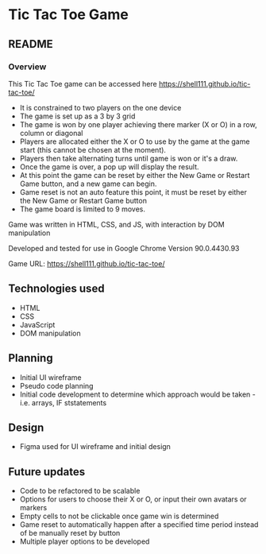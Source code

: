 # Tic Tac Toe Game
## README
### Overview
This Tic Tac Toe game can be accessed here https://shell111.github.io/tic-tac-toe/
+ It is constrained to two players on the one device 
+ The game is set up as a 3 by 3 grid
+ The game is won by one player achieving there marker (X or O) in a row, column or diagonal
+ Players are allocated either the X or O to use by the game at the game start (this cannot be chosen at the moment). 
+ Players then take alternating turns until game is won or it's a draw.
+ Once the game is over, a pop up will display the result.
+ At this point the game can be reset by either the New Game or Restart Game button, and a new game can begin. 
+ Game reset is not an auto feature this point, it must be reset by either the New Game or Restart Game button
+ The game board is limited to 9 moves.

Game was written in HTML, CSS, and JS, with interaction by DOM manipulation

Developed and tested for use in Google Chrome Version 90.0.4430.93

Game URL: https://shell111.github.io/tic-tac-toe/

## Technologies used
+ HTML
+ CSS
+ JavaScript  
+ DOM manipulation

## Planning
+ Initial UI wireframe
+ Pseudo code planning
+ Initial code development to determine which approach would be taken - i.e. arrays, IF ststatements

## Design
+ Figma used for UI wireframe and initial design

## Future updates
+ Code to be refactored to be scalable 
+ Options for users to choose their X or O, or input their own avatars or markers
+ Empty cells to not be clickable once game win is determined
+ Game reset to automatically happen after a specified time period instead of be manually reset by button
+ Multiple player options to be developed
